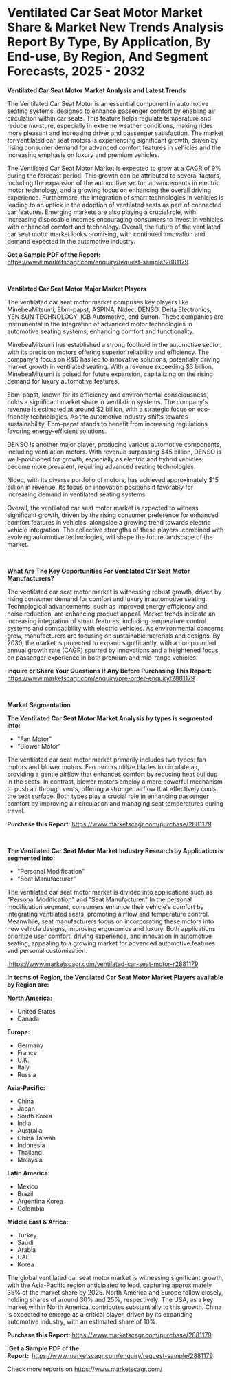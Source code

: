 <p><h1>Ventilated Car Seat Motor Market Share & Market New Trends Analysis Report By Type, By Application, By End-use, By Region, And Segment Forecasts, 2025 - 2032</h1></p><p><strong>Ventilated Car Seat Motor Market Analysis and Latest Trends</strong></p>
<p><p>The Ventilated Car Seat Motor is an essential component in automotive seating systems, designed to enhance passenger comfort by enabling air circulation within car seats. This feature helps regulate temperature and reduce moisture, especially in extreme weather conditions, making rides more pleasant and increasing driver and passenger satisfaction. The market for ventilated car seat motors is experiencing significant growth, driven by rising consumer demand for advanced comfort features in vehicles and the increasing emphasis on luxury and premium vehicles.</p><p>The Ventilated Car Seat Motor Market is expected to grow at a CAGR of 9% during the forecast period. This growth can be attributed to several factors, including the expansion of the automotive sector, advancements in electric motor technology, and a growing focus on enhancing the overall driving experience. Furthermore, the integration of smart technologies in vehicles is leading to an uptick in the adoption of ventilated seats as part of connected car features. Emerging markets are also playing a crucial role, with increasing disposable incomes encouraging consumers to invest in vehicles with enhanced comfort and technology. Overall, the future of the ventilated car seat motor market looks promising, with continued innovation and demand expected in the automotive industry.</p></p>
<p><strong>Get a Sample PDF of the Report:&nbsp;</strong> <a href="https://www.marketscagr.com/enquiry/request-sample/2881179?utm_campaign=2271&utm_medium=2&utm_source=Github&utm_content=ia&utm_term=12032025&utm_id=ventilated-car-seat-motor">https://www.marketscagr.com/enquiry/request-sample/2881179</a></p>
<p>&nbsp;</p>
<p><strong>Ventilated Car Seat Motor Major Market Players</strong></p>
<p><p>The ventilated car seat motor market comprises key players like MinebeaMitsumi, Ebm-papst, ASPINA, Nidec, DENSO, Delta Electronics, YEN SUN TECHNOLOGY, IGB Automotive, and Sunon. These companies are instrumental in the integration of advanced motor technologies in automotive seating systems, enhancing comfort and functionality.</p><p>MinebeaMitsumi has established a strong foothold in the automotive sector, with its precision motors offering superior reliability and efficiency. The company's focus on R&D has led to innovative solutions, potentially driving market growth in ventilated seating. With a revenue exceeding $3 billion, MinebeaMitsumi is poised for future expansion, capitalizing on the rising demand for luxury automotive features.</p><p>Ebm-papst, known for its efficiency and environmental consciousness, holds a significant market share in ventilation systems. The company's revenue is estimated at around $2 billion, with a strategic focus on eco-friendly technologies. As the automotive industry shifts towards sustainability, Ebm-papst stands to benefit from increasing regulations favoring energy-efficient solutions.</p><p>DENSO is another major player, producing various automotive components, including ventilation motors. With revenue surpassing $45 billion, DENSO is well-positioned for growth, especially as electric and hybrid vehicles become more prevalent, requiring advanced seating technologies.</p><p>Nidec, with its diverse portfolio of motors, has achieved approximately $15 billion in revenue. Its focus on innovation positions it favorably for increasing demand in ventilated seating systems.</p><p>Overall, the ventilated car seat motor market is expected to witness significant growth, driven by the rising consumer preference for enhanced comfort features in vehicles, alongside a growing trend towards electric vehicle integration. The collective strengths of these players, combined with evolving automotive technologies, will shape the future landscape of the market.</p></p>
<p>&nbsp;</p>
<p><strong>What Are The Key Opportunities For Ventilated Car Seat Motor Manufacturers?</strong></p>
<p><p>The ventilated car seat motor market is witnessing robust growth, driven by rising consumer demand for comfort and luxury in automotive seating. Technological advancements, such as improved energy efficiency and noise reduction, are enhancing product appeal. Market trends indicate an increasing integration of smart features, including temperature control systems and compatibility with electric vehicles. As environmental concerns grow, manufacturers are focusing on sustainable materials and designs. By 2030, the market is projected to expand significantly, with a compounded annual growth rate (CAGR) spurred by innovations and a heightened focus on passenger experience in both premium and mid-range vehicles.</p></p>
<p><strong>Inquire or Share Your Questions If Any Before Purchasing This Report:</strong> <a href="https://www.marketscagr.com/enquiry/pre-order-enquiry/2881179?utm_campaign=2271&utm_medium=2&utm_source=Github&utm_content=ia&utm_term=12032025&utm_id=ventilated-car-seat-motor">https://www.marketscagr.com/enquiry/pre-order-enquiry/2881179</a></p>
<p>&nbsp;</p>
<p><strong>Market Segmentation</strong></p>
<p><strong>The Ventilated Car Seat Motor Market Analysis by types is segmented into:</strong></p>
<p><ul><li>"Fan Motor"</li><li>"Blower Motor"</li></ul></p>
<p><p>The ventilated car seat motor market primarily includes two types: fan motors and blower motors. Fan motors utilize blades to circulate air, providing a gentle airflow that enhances comfort by reducing heat buildup in the seats. In contrast, blower motors employ a more powerful mechanism to push air through vents, offering a stronger airflow that effectively cools the seat surface. Both types play a crucial role in enhancing passenger comfort by improving air circulation and managing seat temperatures during travel.</p></p>
<p><strong>Purchase this Report:&nbsp;</strong><a href="https://www.marketscagr.com/purchase/2881179?utm_campaign=2271&utm_medium=2&utm_source=Github&utm_content=ia&utm_term=12032025&utm_id=ventilated-car-seat-motor">https://www.marketscagr.com/purchase/2881179</a></p>
<p>&nbsp;</p>
<p><strong>The Ventilated Car Seat Motor Market Industry Research by Application is segmented into:</strong></p>
<p><ul><li>"Personal Modification"</li><li>"Seat Manufacturer"</li></ul></p>
<p><p>The ventilated car seat motor market is divided into applications such as "Personal Modification" and "Seat Manufacturer." In the personal modification segment, consumers enhance their vehicle's comfort by integrating ventilated seats, promoting airflow and temperature control. Meanwhile, seat manufacturers focus on incorporating these motors into new vehicle designs, improving ergonomics and luxury. Both applications prioritize user comfort, driving experience, and innovation in automotive seating, appealing to a growing market for advanced automotive features and personal customization.</p></p>
<p><a href="https://www.marketscagr.com/ventilated-car-seat-motor-r2881179?utm_campaign=2271&utm_medium=2&utm_source=Github&utm_content=ia&utm_term=12032025&utm_id=ventilated-car-seat-motor">&nbsp;https://www.marketscagr.com/ventilated-car-seat-motor-r2881179</a></p>
<p><strong>In terms of Region, the Ventilated Car Seat Motor Market Players available by Region are:</strong></p>
<p>
    <p> <strong> North America: </strong>
        <ul>
            <li>United States</li>
            <li>Canada</li>
        </ul>
        </p> 
    <p> <strong> Europe: </strong>
        <ul>
            <li>Germany</li>
            <li>France</li>
            <li>U.K.</li>
            <li>Italy</li>
            <li>Russia</li>
        </ul>
        </p> 
    <p> <strong> Asia-Pacific: </strong>
        <ul>
            <li>China</li>
            <li>Japan</li>
            <li>South Korea</li>
            <li>India</li>
            <li>Australia</li>
            <li>China Taiwan</li>
            <li>Indonesia</li>
            <li>Thailand</li>
            <li>Malaysia</li>
        </ul>
        </p> 
    <p> <strong> Latin America: </strong>
        <ul>
            <li>Mexico</li>
            <li>Brazil</li>
            <li>Argentina Korea</li>
            <li>Colombia</li>
        </ul>
        </p> 
    <p> <strong> Middle East & Africa: </strong>
        <ul>
            <li>Turkey</li>
            <li>Saudi</li>
            <li>Arabia</li>
            <li>UAE</li>
            <li>Korea</li>
        </ul>
    </p>
    </p>
<p><p>The global ventilated car seat motor market is witnessing significant growth, with the Asia-Pacific region anticipated to lead, capturing approximately 35% of the market share by 2025. North America and Europe follow closely, holding shares of around 30% and 25%, respectively. The USA, as a key market within North America, contributes substantially to this growth. China is expected to emerge as a critical player, driven by its expanding automotive industry, with an estimated share of 10%.</p></p>
<p><strong>Purchase this Report: </strong><a href="https://www.marketscagr.com/purchase/2881179?utm_campaign=2271&utm_medium=2&utm_source=Github&utm_content=ia&utm_term=12032025&utm_id=ventilated-car-seat-motor">https://www.marketscagr.com/purchase/2881179</a></p>
<p>&nbsp;<strong>Get a Sample PDF of the Report:&nbsp;&nbsp;</strong><a href="https://www.marketscagr.com/enquiry/request-sample/2881179?utm_campaign=2271&utm_medium=2&utm_source=Github&utm_content=ia&utm_term=12032025&utm_id=ventilated-car-seat-motor">https://www.marketscagr.com/enquiry/request-sample/2881179</a></p>
<p><strong></strong></p>
<p>Check more reports on <a href="https://www.marketscagr.com/?utm_campaign=2271&utm_medium=2&utm_source=Github&utm_content=ia&utm_term=12032025&utm_id=ventilated-car-seat-motor">https://www.marketscagr.com/</a></p>